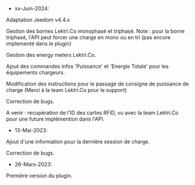 * xx-Juin-2024:

Adaptation Jeedom v4.4.x

Gestion des bornes Lektri.Co monophasé et triphasé.
Note : pour la borne triphasé, l'API peut forcer une charge en mono ou en tri (pas encore implementé dans le plugin)

Gestion des energy meters Lektri.Co.

Ajout des commandes infos 'Puissance' et 'Energie Totale' pour les équipements chargeurs.

Modification des instructions pour le passage de consigne de puissance de charge (Merci à la team Lektri.Co pour le support)

Correction de bugs.

A venir : recupération de l'ID des cartes RFID, vu avec la team Lektri.Co pour une future implémention dans l'API.

* 13-Mai-2023:

Ajout d'une information pour la dernière session de charge.

Correction de bugs.

* 26-Mars-2023:

Première version du plugin.
